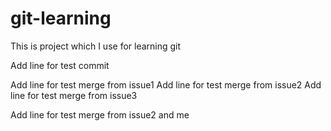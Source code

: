 # git-learning
This is project which I use for learning git

Add line for test commit

Add line for test merge from issue1
Add line for test merge from issue2
Add line for test merge from issue3

Add line for test merge from issue2 and me
